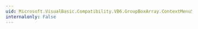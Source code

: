 ```yaml
---
uid: Microsoft.VisualBasic.Compatibility.VB6.GroupBoxArray.ContextMenuStripChanged
internalonly: False
---
```

